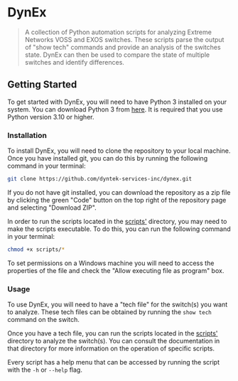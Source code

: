 # DynEx

> A collection of Python automation scripts for analyzing Extreme Networks VOSS and EXOS switches.
> These scripts parse the output of "show tech" commands and provide an analysis of the switches state.
> DynEx can then be used to compare the state of multiple switches and identify differences.

## Getting Started
To get started with DynEx, you will need to have Python 3 installed on your system.
You can download Python 3 from [here](https://www.python.org/downloads/).
It is required that you use Python version 3.10 or higher.

### Installation
To install DynEx, you will need to clone the repository to your local machine.
Once you have installed git, you can do this by running the following command in your terminal:

```bash
git clone https://github.com/dyntek-services-inc/dynex.git
```

If you do not have git installed, you can download the repository as a zip file by clicking the green "Code" button on the top right of the repository page and selecting "Download ZIP".

In order to run the scripts located in the [scripts'](scripts) directory, you may need to make the scripts executable.
To do this, you can run the following command in your terminal:

```bash
chmod +x scripts/*
```

To set permissions on a Windows machine you will need to access the properties of the file and check the "Allow executing file as program" box.

### Usage
To use DynEx, you will need to have a "tech file" for the switch(s) you want to analyze.
These tech files can be obtained by running the `show tech` command on the switch.

Once you have a tech file, you can run the scripts located in the [scripts'](scripts) directory to analyze the switch(s).
You can consult the documentation in that directory for more information on the operation of specific scripts.

Every script has a help menu that can be accessed by running the script with the `-h` or `--help` flag.
